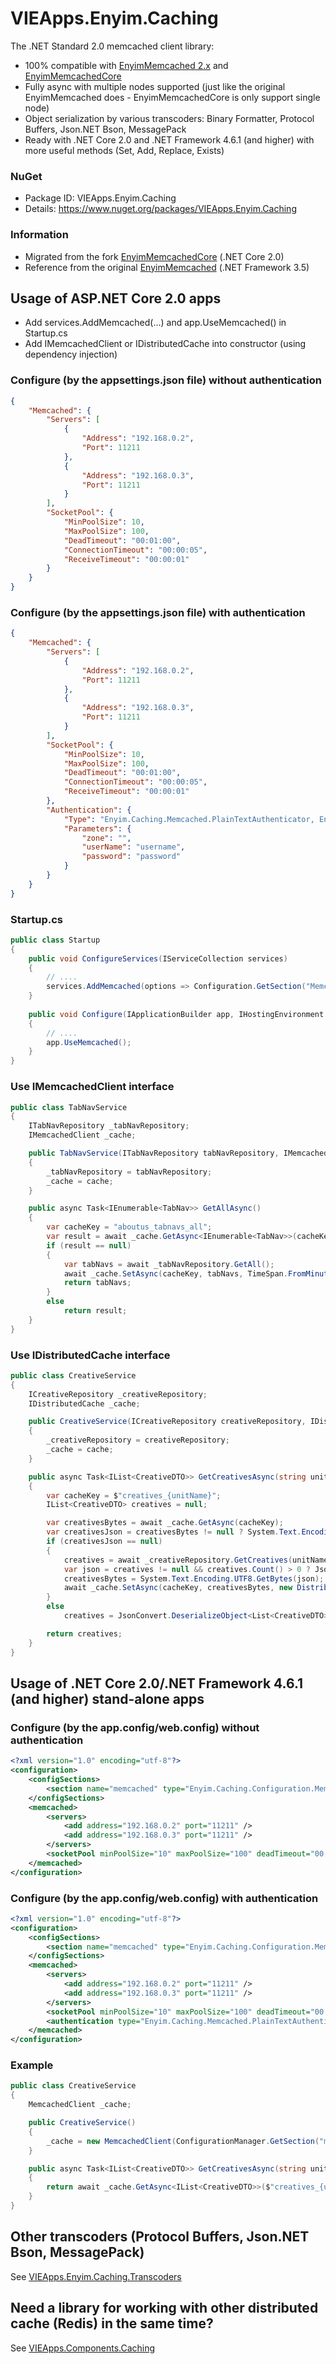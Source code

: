 # VIEApps.Enyim.Caching
The .NET Standard 2.0 memcached client library: 
- 100% compatible with [EnyimMemcached 2.x](https://github.com/enyim/EnyimMemcached) and [EnyimMemcachedCore](https://github.com/cnblogs/EnyimMemcachedCore)
- Fully async with multiple nodes supported (just like the original EnyimMemcached does - EnyimMemcachedCore is only support single node)
- Object serialization by various transcoders: Binary Formatter, Protocol Buffers, Json.NET Bson, MessagePack
- Ready with .NET Core 2.0 and .NET Framework 4.6.1 (and higher) with more useful methods (Set, Add, Replace, Exists)
### NuGet
- Package ID: VIEApps.Enyim.Caching
- Details: https://www.nuget.org/packages/VIEApps.Enyim.Caching
### Information
- Migrated from the fork [EnyimMemcachedCore](https://github.com/cnblogs/EnyimMemcachedCore) (.NET Core 2.0)
- Reference from the original [EnyimMemcached](https://github.com/enyim/EnyimMemcached) (.NET Framework 3.5)
## Usage of ASP.NET Core 2.0 apps
- Add services.AddMemcached(...) and app.UseMemcached() in Startup.cs
- Add IMemcachedClient or IDistributedCache into constructor (using dependency injection)
### Configure (by the appsettings.json file) without authentication
```json
{
	"Memcached": {
		"Servers": [
			{
				"Address": "192.168.0.2",
				"Port": 11211
			},
			{
				"Address": "192.168.0.3",
				"Port": 11211
			}
		],
		"SocketPool": {
			"MinPoolSize": 10,
			"MaxPoolSize": 100,
			"DeadTimeout": "00:01:00",
			"ConnectionTimeout": "00:00:05",
			"ReceiveTimeout": "00:00:01"
		}
	}
}
```
### Configure (by the appsettings.json file) with authentication
```json
{
	"Memcached": {
		"Servers": [
			{
				"Address": "192.168.0.2",
				"Port": 11211
			},
			{
				"Address": "192.168.0.3",
				"Port": 11211
			}
		],
		"SocketPool": {
			"MinPoolSize": 10,
			"MaxPoolSize": 100,
			"DeadTimeout": "00:01:00",
			"ConnectionTimeout": "00:00:05",
			"ReceiveTimeout": "00:00:01"
		},
		"Authentication": {
			"Type": "Enyim.Caching.Memcached.PlainTextAuthenticator, Enyim.Caching",
			"Parameters": {
				"zone": "",
				"userName": "username",
				"password": "password"
			}
		}
	}
}
```
### Startup.cs
```cs
public class Startup
{
	public void ConfigureServices(IServiceCollection services)
	{
		// ....
		services.AddMemcached(options => Configuration.GetSection("Memcached").Bind(options));
	}
	
	public void Configure(IApplicationBuilder app, IHostingEnvironment env)
	{ 
		// ....
		app.UseMemcached();
	}
}
```
### Use IMemcachedClient interface
```cs
public class TabNavService
{
	ITabNavRepository _tabNavRepository;
	IMemcachedClient _cache;

	public TabNavService(ITabNavRepository tabNavRepository, IMemcachedClient cache)
	{
		_tabNavRepository = tabNavRepository;
		_cache = cache;
	}

	public async Task<IEnumerable<TabNav>> GetAllAsync()
	{
		var cacheKey = "aboutus_tabnavs_all";
		var result = await _cache.GetAsync<IEnumerable<TabNav>>(cacheKey);
		if (result == null)
		{
			var tabNavs = await _tabNavRepository.GetAll();
			await _cache.SetAsync(cacheKey, tabNavs, TimeSpan.FromMinutes(30));
			return tabNavs;
		}
		else
			return result;
	}
}
```
### Use IDistributedCache interface
```cs
public class CreativeService
{
	ICreativeRepository _creativeRepository;
	IDistributedCache _cache;

	public CreativeService(ICreativeRepository creativeRepository, IDistributedCache cache)
	{
		_creativeRepository = creativeRepository;
		_cache = cache;
	}

	public async Task<IList<CreativeDTO>> GetCreativesAsync(string unitName)
	{
		var cacheKey = $"creatives_{unitName}";
		IList<CreativeDTO> creatives = null;

		var creativesBytes = await _cache.GetAsync(cacheKey);
		var creativesJson = creativesBytes != null ? System.Text.Encoding.UTF8.GetString(creativesBytes) : null;
		if (creativesJson == null)
		{
			creatives = await _creativeRepository.GetCreatives(unitName).ProjectTo<CreativeDTO>().ToListAsync();
			var json = creatives != null && creatives.Count() > 0 ? JsonConvert.SerializeObject(creatives) : string.Empty;
			creativesBytes = System.Text.Encoding.UTF8.GetBytes(json);
			await _cache.SetAsync(cacheKey, creativesBytes, new DistributedCacheEntryOptions().SetSlidingExpiration(TimeSpan.FromMinutes(30)));
		}
		else
			creatives = JsonConvert.DeserializeObject<List<CreativeDTO>>(creativesJson);

		return creatives;
	}
}
```
## Usage of .NET Core 2.0/.NET Framework 4.6.1 (and higher) stand-alone apps
### Configure (by the app.config/web.config) without authentication
```xml
<?xml version="1.0" encoding="utf-8"?>
<configuration>
	<configSections>
		<section name="memcached" type="Enyim.Caching.Configuration.MemcachedClientConfigurationSectionHandler, Enyim.Caching" />
	</configSections>
	<memcached>
		<servers>
			<add address="192.168.0.2" port="11211" />
			<add address="192.168.0.3" port="11211" />
		</servers>
		<socketPool minPoolSize="10" maxPoolSize="100" deadTimeout="00:01:00" connectionTimeout="00:00:05" receiveTimeout="00:00:01" />
	</memcached>
</configuration>
```
### Configure (by the app.config/web.config) with authentication
```xml
<?xml version="1.0" encoding="utf-8"?>
<configuration>
	<configSections>
		<section name="memcached" type="Enyim.Caching.Configuration.MemcachedClientConfigurationSectionHandler, Enyim.Caching" />
	</configSections>
	<memcached>
		<servers>
			<add address="192.168.0.2" port="11211" />
			<add address="192.168.0.3" port="11211" />
		</servers>
		<socketPool minPoolSize="10" maxPoolSize="100" deadTimeout="00:01:00" connectionTimeout="00:00:05" receiveTimeout="00:00:01" />
		<authentication type="Enyim.Caching.Memcached.PlainTextAuthenticator, Enyim.Caching" zone="" userName="username" password="password" />
	</memcached>
</configuration>
```
### Example
```cs
public class CreativeService
{
	MemcachedClient _cache;

	public CreativeService()
	{
		_cache = new MemcachedClient(ConfigurationManager.GetSection("memcached") as MemcachedClientConfigurationSectionHandler);
	}

	public async Task<IList<CreativeDTO>> GetCreativesAsync(string unitName)
	{
		return await _cache.GetAsync<IList<CreativeDTO>>($"creatives_{unitName}");
	}
}
```
## Other transcoders (Protocol Buffers, Json.NET Bson, MessagePack)
See [VIEApps.Enyim.Caching.Transcoders](https://github.com/vieapps/Enyim.Caching.Transcoders)
## Need a library for working with other distributed cache (Redis) in the same time?
See [VIEApps.Components.Caching](https://github.com/vieapps/Components.Caching)
